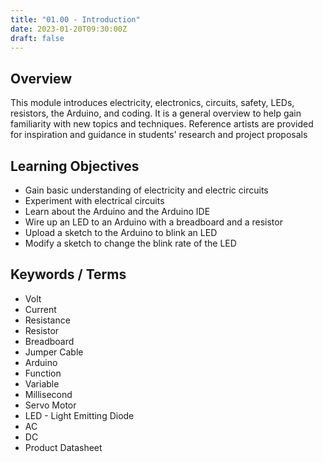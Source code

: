 ```yaml
---
title: "01.00 - Introduction"
date: 2023-01-20T09:30:00Z
draft: false
---
```


## Overview

This module introduces electricity, electronics, circuits, safety, LEDs, resistors, the Arduino, and coding. It is a general overview to help gain familiarity with new topics and techniques. Reference artists are provided for inspiration and guidance in students' research and project proposals

## Learning Objectives

- Gain basic understanding of electricity and electric circuits
- Experiment with electrical circuits
- Learn about the Arduino and the Arduino IDE
- Wire up an LED to an Arduino with a breadboard and a resistor
- Upload a sketch to the Arduino to blink an LED
- Modify a sketch to change the blink rate of the LED

## Keywords / Terms

- Volt
- Current
- Resistance
- Resistor
- Breadboard
- Jumper Cable
- Arduino
- Function
- Variable
- Millisecond
- Servo Motor
- LED - Light Emitting Diode
- AC
- DC
- Product Datasheet
